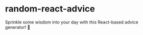 # random-react-advice

Sprinkle some wisdom into your day with this React-based advice generator! 🌟

